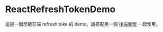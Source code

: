 # ReactRefreshTokenDemo

這是一個示範前端 refresh toke 的 demo，請搭配另一個 [後端專案](https://github.com/JiaHongL/jwt-refresh-token-mock-backend) 一起使用。

